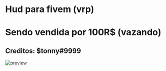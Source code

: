 # Hud para fivem (vrp)
# Sendo vendida por 100R$ (vazando)
## Creditos: $tonny#9999

![preview](https://cdn.discordapp.com/attachments/700671746570977310/719034045484236840/Screenshot_3.png)

